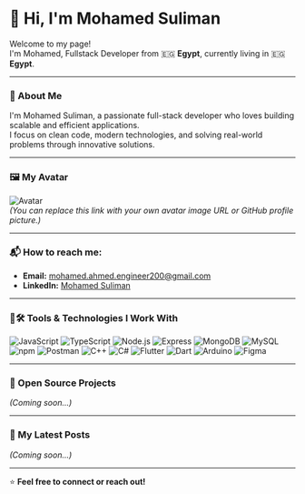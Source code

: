 # 👋 Hi, I'm Mohamed Suliman

<p>Welcome to my page! </br> I'm Mohamed, Fullstack Developer from <span title="Egypt">🇪🇬</span> <b>Egypt</b>, currently living in <span title="Egypt">🇪🇬</span> <b>Egypt</b>. </p>

---

### 💫 About Me
I'm Mohamed Suliman, a passionate full-stack developer who loves building scalable and efficient applications.  
I focus on clean code, modern technologies, and solving real-world problems through innovative solutions.

---

### 🖼️ My Avatar
![Avatar](https://avatars.githubusercontent.com/u/9919?s=200&v=4)  
*(You can replace this link with your own avatar image URL or GitHub profile picture.)*

---

### 📬 How to reach me:
- **Email:** [mohamed.ahmed.engineer200@gmail.com](mailto:mohamed.ahmed.engineer200@gmail.com)
- **LinkedIn:** [Mohamed Suliman](https://www.linkedin.com/in/mohamed-ahmed-771717337/)

---

### 🚀🛠️ Tools & Technologies I Work With

![JavaScript](https://img.shields.io/badge/-JavaScript-F7DF1E?style=flat-square&logo=javascript&logoColor=black)
![TypeScript](https://img.shields.io/badge/-TypeScript-3178C6?style=flat-square&logo=typescript&logoColor=white)
![Node.js](https://img.shields.io/badge/-Node.js-339933?style=flat-square&logo=node.js&logoColor=white)
![Express](https://img.shields.io/badge/-Express-000000?style=flat-square&logo=express&logoColor=white)
![MongoDB](https://img.shields.io/badge/-MongoDB-47A248?style=flat-square&logo=mongodb&logoColor=white)
![MySQL](https://img.shields.io/badge/-MySQL-4479A1?style=flat-square&logo=mysql&logoColor=white)
![npm](https://img.shields.io/badge/-npm-CB3837?style=flat-square&logo=npm&logoColor=white)
![Postman](https://img.shields.io/badge/-Postman-FF6C37?style=flat-square&logo=postman&logoColor=white)
![C++](https://img.shields.io/badge/-C++-00599C?style=flat-square&logo=c%2B%2B&logoColor=white)
![C#](https://img.shields.io/badge/-C%23-239120?style=flat-square&logo=c-sharp&logoColor=white)
![Flutter](https://img.shields.io/badge/-Flutter-02569B?style=flat-square&logo=flutter&logoColor=white)
![Dart](https://img.shields.io/badge/-Dart-0175C2?style=flat-square&logo=dart&logoColor=white)
![Arduino](https://img.shields.io/badge/-Arduino-00979D?style=flat-square&logo=arduino&logoColor=white)
![Figma](https://img.shields.io/badge/-Figma-F24E1E?style=flat-square&logo=figma&logoColor=white)

---

### 🌟 Open Source Projects
*(Coming soon...)*

---

### 📝 My Latest Posts
*(Coming soon...)*

---

⭐ **Feel free to connect or reach out!**
